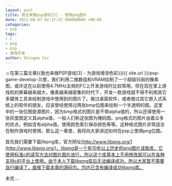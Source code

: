 ```yaml
---
layout: post
title: 我也来做psp游戏[5] - 使用png图片
date: 2011-08-07 02:17:57.000000000 +08:00
categories:
- psp
tags:
- c
- png
- psp
- 游戏开发
author: Shingwa Six
---
```


☺️在第三篇文章[《我也来做PSP游戏[3] - 为游戏增添色彩》]({{ site.url }}/psp-game-develop-3)里，我们利用二维数组和VRAM绘制了一个超级玛丽的像素图，或许这在以前使用4.7MHz主频的FC上开发游戏时比较常用。但在现在掌上游戏机的屏幕越来越大，像素越来越密集的时代下，开发一款游戏就不得不利用其它多媒体工具来绘制游戏中使用到的图片了。做过桌面软件，或者做过其它嵌入式系统上的软件的朋友，应该曾经使用过两张bmp位图来绘制一个半透明的图。这里中的一张位图是源图片，因为bmp格式的图片是不带alpha值的，所以还得使用一张灰度图定义其alpha值，一般人们称这张图为掩码图。png格式的图片由着众多的优点，例如含有alpha值，使用颜色索引保存颜色等等。这种格式图片非常适合在制作游戏时使用。那么这一章里，我将向大家讲述如何在psp上使用png位图。

首先我们需要下载libpng库，官方网址[http://www.libpng.org/](http://www.libpng.org/)，libpng是一个有10年以上历史的png图片读取库，它使用标准c的读写方法对图片图片进行，所以这个库基本上不用修改就可以在各种支持c的平台上使用。由于本人下载libpng库后无法编译成功，所以大家暂不需要自行编译了，直接下载本章的源码包。包内已含有编译成功libpng库。

未完....
